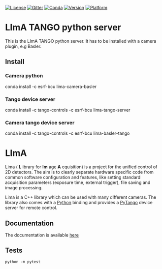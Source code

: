 [![License](https://img.shields.io/github/license/esrf-bliss/lima.svg?style=flat)](https://opensource.org/licenses/GPL-3.0)
[![Gitter](https://img.shields.io/gitter/room/esrf-bliss/lima.svg?style=flat)](https://gitter.im/esrf-bliss/LImA)
[![Conda](https://img.shields.io/conda/dn/esrf-bcu/lima-tango-server.svg?style=flat)](https://anaconda.org/esrf-bcu)
[![Version](https://img.shields.io/conda/vn/esrf-bcu/lima-tango-server.svg?style=flat)](https://anaconda.org/esrf-bcu)
[![Platform](https://img.shields.io/conda/pn/esrf-bcu/lima-tango-server.svg?style=flat)](https://anaconda.org/esrf-bcu)

# LImA TANGO python server

This is the LImA TANGO python server. It has to be installed with a camera plugin, e.g Basler.

## Install

### Camera python

conda install -c esrf-bcu lima-camera-basler

### Tango device server

conda install -c tango-controls -c esrf-bcu lima-tango-server

### Camera tango device server

conda install -c tango-controls -c esrf-bcu lima-basler-tango

# LImA

Lima ( **L** ibrary for **Im** age **A** cquisition) is a project for the unified control of 2D detectors. The aim is to clearly separate hardware specific code from common software configuration and features, like setting standard acquisition parameters (exposure time, external trigger), file saving and image processing.

Lima is a C++ library which can be used with many different cameras. The library also comes with a [Python](http://python.org) binding and provides a [PyTango](http://pytango.readthedocs.io/en/stable/) device server for remote control.

## Documentation

The documentation is available [here](https://lima.blissgarden.org)

## Tests

```
python -m pytest
```
